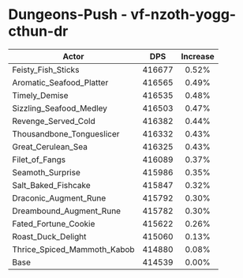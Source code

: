 # Dungeons-Push - vf-nzoth-yogg-cthun-dr
| Actor | DPS | Increase |
|---|:---:|:---:|
|Feisty_Fish_Sticks|416677|0.52%|
|Aromatic_Seafood_Platter|416565|0.49%|
|Timely_Demise|416535|0.48%|
|Sizzling_Seafood_Medley|416503|0.47%|
|Revenge_Served_Cold|416382|0.44%|
|Thousandbone_Tongueslicer|416332|0.43%|
|Great_Cerulean_Sea|416325|0.43%|
|Filet_of_Fangs|416089|0.37%|
|Seamoth_Surprise|415986|0.35%|
|Salt_Baked_Fishcake|415847|0.32%|
|Draconic_Augment_Rune|415792|0.30%|
|Dreambound_Augment_Rune|415782|0.30%|
|Fated_Fortune_Cookie|415622|0.26%|
|Roast_Duck_Delight|415060|0.13%|
|Thrice_Spiced_Mammoth_Kabob|414880|0.08%|
|Base|414539|0.00%|
